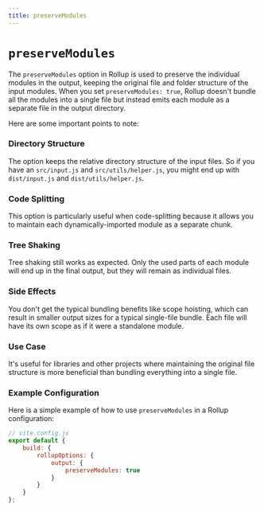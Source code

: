 ```yaml
---
title: preserveModules
---
```


# `preserveModules`

The `preserveModules` option in Rollup is used to preserve the individual modules in the output, keeping the original file and folder structure of the input modules. When you set `preserveModules: true`, Rollup doesn't bundle all the modules into a single file but instead emits each module as a separate file in the output directory.

Here are some important points to note:

### Directory Structure

The option keeps the relative directory structure of the input files. So if you have an `src/input.js` and `src/utils/helper.js`, you might end up with `dist/input.js` and `dist/utils/helper.js`.

### Code Splitting

This option is particularly useful when code-splitting because it allows you to maintain each dynamically-imported module as a separate chunk.

### Tree Shaking

Tree shaking still works as expected. Only the used parts of each module will end up in the final output, but they will remain as individual files.

### Side Effects

You don't get the typical bundling benefits like scope hoisting, which can result in smaller output sizes for a typical single-file bundle. Each file will have its own scope as if it were a standalone module.

### Use Case

It's useful for libraries and other projects where maintaining the original file structure is more beneficial than bundling everything into a single file.

### Example Configuration

Here is a simple example of how to use `preserveModules` in a Rollup configuration:

```js
// vite.config.js
export default {
	build: {
		rollupOptions: {
			output: {
				preserveModules: true
			}
		}
	}
};
```
